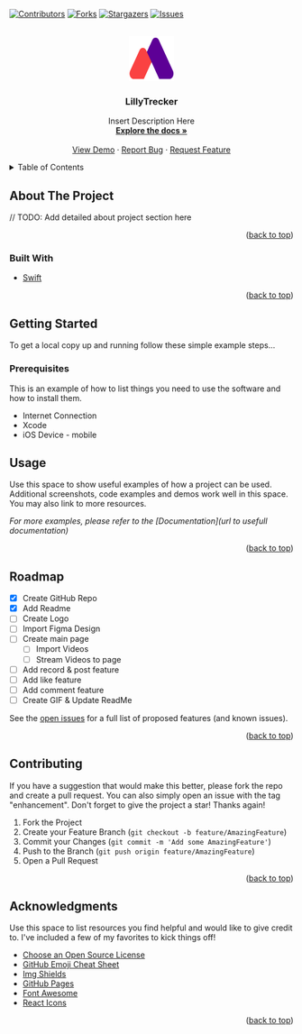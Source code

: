 <div id="top"></div>


[![Contributors][contributors-shield]][contributors-url]
[![Forks][forks-shield]][forks-url]
[![Stargazers][stars-shield]][stars-url]
[![Issues][issues-shield]][issues-url]


<!-- PROJECT LOGO -->
<br />
<div align="center">
 <a href="https://github.com/isaiahmcnealy/LillyTrecker">
    <img src="Mounjaro_Logo.png" alt="Logo" width="80" height="80">
  </a>

  <h3 align="center">LillyTrecker</h3>

  <p align="center">
    Insert Description Here
    <br />
    <a href="https://github.com/isaiahmcnealy/LillyTrecker"><strong>Explore the docs »</strong></a>
    <br />
    <br />
    <a href="https://github.com/isaiahmcnealy/LillyTrecker">View Demo</a>
    ·
    <a href="https://github.com/isaiahmcnealy/LillyTrecker/issues/new">Report Bug</a>
    ·
    <a href="https://github.com/isaiahmcnealy/LillyTrecker/issues/">Request Feature</a>
  </p>
</div>



<!-- TABLE OF CONTENTS -->
<details>
  <summary>Table of Contents</summary>
  <ol>
    <li>
      <a href="#about-the-project">About The Project</a>
      <ul>
        <li><a href="#built-with">Built With</a></li>
      </ul>
    </li>
    <li>
      <a href="#getting-started">Getting Started</a>
      <ul>
        <li><a href="#prerequisites">Prerequisites</a></li>
        <li><a href="#installation">Installation</a></li>
      </ul>
    </li>
    <li><a href="#usage">Usage</a></li>
    <li><a href="#roadmap">Roadmap</a></li>
    <li><a href="#contributing">Contributing</a></li>
    <li><a href="#license">License</a></li>
    <li><a href="#contact">Contact</a></li>
    <li><a href="#acknowledgments">Acknowledgments</a></li>
  </ol>
</details>



<!-- ABOUT THE PROJECT -->
## About The Project

// TODO: Add detailed about project section here 
<p align="right">(<a href="#top">back to top</a>)</p>



### Built With

* [Swift](https://developer.apple.com/swift/)

<p align="right">(<a href="#top">back to top</a>)</p>



<!-- GETTING STARTED -->
## Getting Started

To get a local copy up and running follow these simple example steps...

### Prerequisites

This is an example of how to list things you need to use the software and how to install them.
* Internet Connection
* Xcode
* iOS Device - mobile


<!-- USAGE EXAMPLES -->
## Usage

Use this space to show useful examples of how a project can be used. Additional screenshots, code examples and demos work well in this space. You may also link to more resources.

_For more examples, please refer to the [Documentation](url to usefull documentation)_
<!-- _For more examples, please refer to the [Documentation](http://isaiahmcnealy.com/projects/OpenStreetMap_Route_Planner)_ -->

<p align="right">(<a href="#top">back to top</a>)</p>



<!-- ROADMAP -->
## Roadmap

- [x] Create GitHub Repo
- [x] Add Readme
- [ ] Create Logo
- [ ] Import Figma Design
- [ ] Create main page
  - [ ] Import Videos
  - [ ] Stream Videos to page
- [ ] Add record & post feature
- [ ] Add like feature
- [ ] Add comment feature
- [ ] Create GIF & Update ReadMe 

See the [open issues](https://github.com/isaiahmcnealy/LillyTrecker.git) for a full list of proposed features (and known issues).

<p align="right">(<a href="#top">back to top</a>)</p>



<!-- CONTRIBUTING -->
## Contributing

If you have a suggestion that would make this better, please fork the repo and create a pull request. You can also simply open an issue with the tag "enhancement".
Don't forget to give the project a star! Thanks again!

1. Fork the Project
2. Create your Feature Branch (`git checkout -b feature/AmazingFeature`)
3. Commit your Changes (`git commit -m 'Add some AmazingFeature'`)
4. Push to the Branch (`git push origin feature/AmazingFeature`)
5. Open a Pull Request

<p align="right">(<a href="#top">back to top</a>)</p>


<!-- ACKNOWLEDGMENTS -->
## Acknowledgments

Use this space to list resources you find helpful and would like to give credit to. I've included a few of my favorites to kick things off!

* [Choose an Open Source License](https://choosealicense.com)
* [GitHub Emoji Cheat Sheet](https://www.webpagefx.com/tools/emoji-cheat-sheet)
* [Img Shields](https://shields.io)
* [GitHub Pages](https://pages.github.com)
* [Font Awesome](https://fontawesome.com)
* [React Icons](https://react-icons.github.io/react-icons/search)

<p align="right">(<a href="#top">back to top</a>)</p>


<!-- MARKDOWN LINKS & IMAGES -->
<!-- https://www.markdownguide.org/basic-syntax/#reference-style-links -->
[contributors-shield]: https://img.shields.io/github/contributors/isaiahmcnealy/LillyTrecker.svg?style=for-the-badge
[contributors-url]: https://github.com/isaiahmcnealy/LillyTrecker/graphs/contributors
[forks-shield]: https://img.shields.io/github/forks/isaiahmcnealy/LillyTrecker.svg?style=for-the-badge
[forks-url]: https://github.com/isaiahmcnealy/LillyTrecker/network/members
[stars-shield]: https://img.shields.io/github/stars/isaiahmcnealy/LillyTrecker.svg?style=for-the-badge
[stars-url]: https://github.com/isaiahmcnealy/LillyTrecker/stargazers
[issues-shield]: https://img.shields.io/github/issues/isaiahmcnealy/LillyTrecker.svg?style=for-the-badge
[issues-url]: https://github.com/isaiahmcnealy/LillyTrecker/issues
[license-shield]: https://img.shields.io/github/license/isaiahmcnealy/LillyTrecker.svg?style=for-the-badge
[license-url]: https://github.com/isaiahmcnealy/LillyTrecker/blob/master/LICENSE.txt
